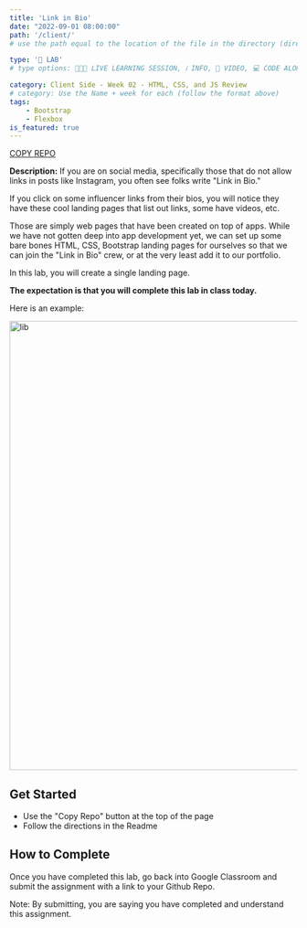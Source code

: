 ```yaml
---
title: 'Link in Bio'
date: "2022-09-01 08:00:00"
path: '/client/'
# use the path equal to the location of the file in the directory (directory structure)

type: '🥼 LAB'
# type options: 👩🏽‍🏫 LIVE LEARNING SESSION, ℹ️ INFO, 🎥 VIDEO, 💻 CODE ALONG, 🥼 LAB, ↩️ REVIEW/NOTES, 👥 GROUP LEARNING, 👷🏼‍♂️ GROUP PROJECT, 🧠 ASSESSMENT, 📝 ASSIGNMENT

category: Client Side - Week 02 - HTML, CSS, and JS Review
# category: Use the Name + week for each (follow the format above)
tags: 
    - Bootstrap
    - Flexbox
is_featured: true
---
```

<a class="rn-button btn-purple" href="https://repo-copier.netlify.app/u/codetracker-learning/LAB-link-in-bio" target="_blank">COPY REPO</a>

**Description:** If you are on social media, specifically those that do not allow links in posts like Instagram, you often see folks write "Link in Bio."

If you click on some influencer links from their bios, you will notice they have these cool landing pages that list out links, some have videos, etc.

Those are simply web pages that have been created on top of apps. While we have not gotten deep into app development yet, we can set up some bare bones HTML, CSS, Bootstrap landing pages for ourselves so that we can join the "Link in Bio" crew, or at the very least add it to our portfolio.

In this lab, you will create a single landing page.

**The expectation is that you will complete this lab in class today.**

Here is an example:

<img width="786" alt="lib" src="https://user-images.githubusercontent.com/29741570/189382443-4714fb38-828b-497a-9dca-f4916972eec8.png">

## Get Started
- Use the "Copy Repo" button at the top of the page
- Follow the directions in the Readme

## How to Complete
Once you have completed this lab, go back into Google Classroom and submit the assignment with a link to your Github Repo.


Note: By submitting, you are saying you have completed and understand this assignment.
